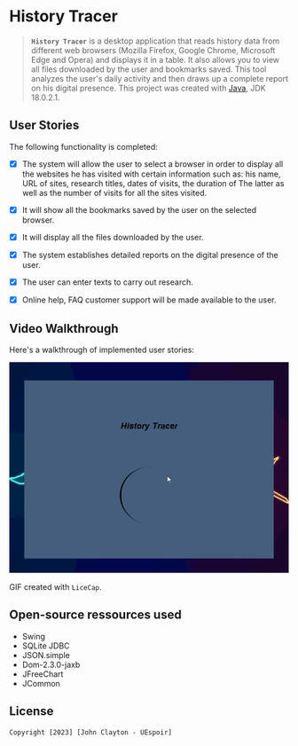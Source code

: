 # History Tracer

> **`History Tracer`** is a desktop application that reads history data from different web browsers (Mozilla Firefox, Google Chrome, Microsoft Edge and Opera) and displays it in a table. It also allows you to view all files downloaded by the user and bookmarks saved. This tool analyzes the user's daily activity and then draws up a complete report on his digital presence.
This project was created with [Java](https://www.oracle.com/java/technologies/javase/jdk18-archive-downloads.html), JDK 18.0.2.1.


## User Stories

The following functionality is completed:
- [x] The system will allow the user to select a browser in order to display all the websites he has visited with certain information such as: his name, URL of sites, research titles, dates of visits, the duration of The latter as well as the number of visits for all the sites visited.
- [x]  It will show all the bookmarks saved by the user on the selected browser.
- [x] It will display all the files downloaded by the user.
- [x] The system establishes detailed reports on the digital presence of the user.
- [x] The user can enter texts to carry out research.
- [x] Online help, FAQ customer support will be made available to the user.


## Video Walkthrough

Here's a walkthrough of implemented user stories:

<img src='historyTracer.gif' title='Video Walkthrough' width='' alt='Video Walkthrough' />

GIF created with `LiceCap`.


## Open-source ressources used
* Swing
* SQLite JDBC 
* JSON.simple
* Dom-2.3.0-jaxb
* JFreeChart
* JCommon


## License

    Copyright [2023] [John Clayton - UEspoir]


